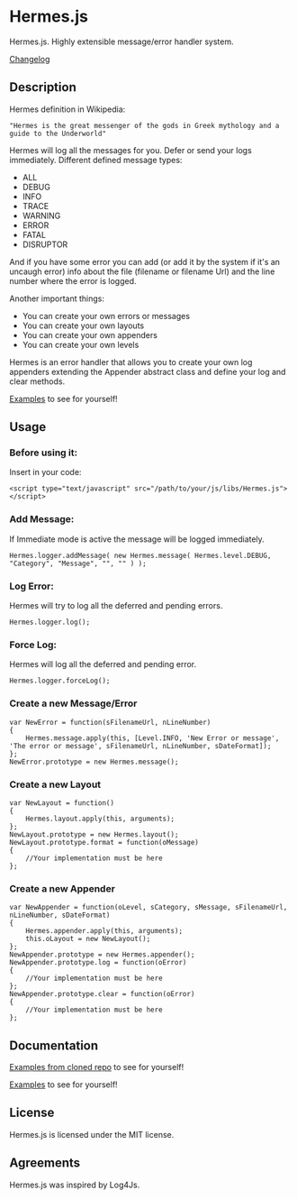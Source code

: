 # Hermes.js
Hermes.js. Highly extensible message/error handler system.

[Changelog](http://tcorral.github.com/Hermes.js/changelog.txt)

## Description

Hermes definition in Wikipedia:

	"Hermes is the great messenger of the gods in Greek mythology and a guide to the Underworld"

Hermes will log all the messages for you.
Defer or send your logs immediately.
Different defined message types:

* ALL
* DEBUG
* INFO
* TRACE
* WARNING
* ERROR
* FATAL
* DISRUPTOR

And if you have some error you can add (or add it by the system if it's an uncaugh error) info about the file (filename or filename Url) and the line number where the error is logged.

Another important things:

* You can create your own errors or messages
* You can create your own layouts
* You can create your own appenders
* You can create your own levels

Hermes is an error handler that allows you to create your own log appenders extending the Appender abstract class and define your log and clear methods.

[Examples](http://tcorral.github.com/Hermes.js/examples_and_documents/index.html) to see for yourself!

## Usage

### Before using it:
Insert in your code:

	<script type="text/javascript" src="/path/to/your/js/libs/Hermes.js"></script>

### Add Message:
If Immediate mode is active the message will be logged immediately.

	Hermes.logger.addMessage( new Hermes.message( Hermes.level.DEBUG, "Category", "Message", "", "" ) );

### Log Error:
Hermes will try to log all the deferred and pending errors.

	Hermes.logger.log();

### Force Log:
Hermes will log all the deferred and pending error.

	Hermes.logger.forceLog();

### Create a new Message/Error
	var NewError = function(sFilenameUrl, nLineNumber)
	{
		Hermes.message.apply(this, [Level.INFO, 'New Error or message', 'The error or message', sFilenameUrl, nLineNumber, sDateFormat]);
	};
	NewError.prototype = new Hermes.message();

### Create a new Layout
	var NewLayout = function()
	{
		Hermes.layout.apply(this, arguments);
	};
	NewLayout.prototype = new Hermes.layout();
	NewLayout.prototype.format = function(oMessage)
	{
		//Your implementation must be here
	};

### Create a new Appender
	var NewAppender = function(oLevel, sCategory, sMessage, sFilenameUrl, nLineNumber, sDateFormat)
	{
		Hermes.appender.apply(this, arguments);
		this.oLayout = new NewLayout();
	};
	NewAppender.prototype = new Hermes.appender();
	NewAppender.prototype.log = function(oError)
	{
		//Your implementation must be here
	};
	NewAppender.prototype.clear = function(oError)
	{
		//Your implementation must be here
	};

## Documentation

[Examples from cloned repo](examples_and_documents/index.html) to see for yourself!

[Examples](/tcorral/Hermes.js/tree/master/examples_and_documents/index.html) to see for yourself!


## License

Hermes.js is licensed under the MIT license.

## Agreements

Hermes.js was inspired by Log4Js.